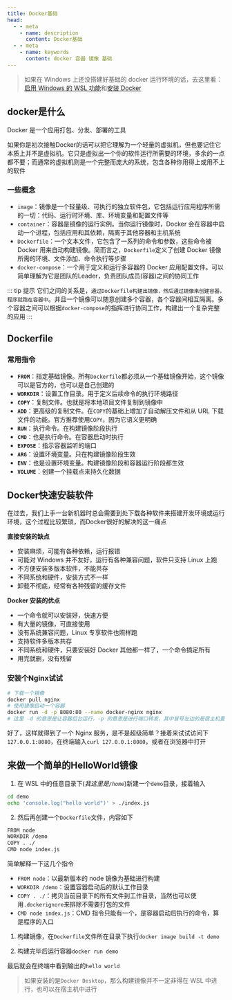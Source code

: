 ```yaml
---
title: Docker基础
head:
  - - meta
    - name: description
      content: Docker基础
  - - meta
    - name: keywords
      content: docker 容器 镜像 基础
---
```


> 如果在 Windows 上还没搭建好基础的 docker 运行环境的话，去这里看：[启用 Windows 的 WSL 功能](/misc/win10-dev-environment.html#enable-wsl)和[安装 Docker](/misc/win10-dev-environment.html#install-docker)

## docker是什么

Docker 是一个应用打包、分发、部署的工具

如果你是初次接触Docker的话可以把它理解为一个轻量的虚拟机，但也要记住它本质上并不是虚拟机。它只是虚拟出一个你的软件运行所需要的环境，多余的一点都不要；而通常的虚拟机则是一个完整而庞大的系统，包含各种你用得上或用不上的软件

### 一些概念

- `image`：镜像是一个轻量级、可执行的独立软件包，它包括运行应用程序所需的一切：代码、运行时环境、库、环境变量和配置文件等
- `container`：容器是镜像的运行实例。当你运行镜像时，Docker 会在容器中启动一个进程，包括应用和其依赖，隔离于其他容器和主机系统
- `Dockerfile`：一个文本文件，它包含了一系列的命令和参数，这些命令被 Docker 用来自动构建镜像。简而言之，`Dockerfile`定义了创建 Docker 镜像所需的环境、文件添加、命令执行等步骤
- `docker-compose`：一个用于定义和运行多容器的 Docker 应用配置文件。可以简单理解为它是团队的Leader，负责团队成员(容器)之间的协同工作

::: tip 提示
它们之间的关系是，`通过Dockerfile构建出镜像，然后通过镜像来创建容器，程序就跑在容器中`。并且一个镜像可以随意创建多个容器，各个容器间相互隔离。多个容器之间可以根据`docker-compose`的指挥进行协同工作，构建出一个复杂完整的应用
:::

## Dockerfile

### 常用指令

- **`FROM`**：指定基础镜像。所有`Dockerfile`都必须从一个基础镜像开始，这个镜像可以是官方的，也可以是自己创建的
- **`WORKDIR`**：设置工作目录。用于定义后续命令的执行环境路径
- **`COPY`**：复制文件。也就是将本地项目文件复制到镜像中
- **`ADD`**：更高级的复制文件。在`COPY`的基础上增加了自动解压文件和从 URL 下载文件的功能。官方推荐使用`COPY`，因为它语义更明确
- **`RUN`**：执行命令。在构建镜像阶段执行
- **`CMD`**：也是执行命令。在容器启动时执行
- **`EXPOSE`**：指示容器监听的端口
- **`ARG`**：设置环境变量。只在构建镜像阶段生效
- **`ENV`**：也是设置环境变量。构建镜像阶段和容器运行阶段都生效
- **`VOLUME`**：创建一个挂载点来持久化数据

## Docker快速安装软件

在过去，我们上手一台新机器时总会需要到处下载各种软件来搭建开发环境或运行环境，这个过程比较繁琐，而Docker很好的解决的这一痛点

**直接安装的缺点**

- 安装麻烦，可能有各种依赖，运行报错
- 可能对 Windows 并不友好，运行有各种兼容问题，软件只支持 Linux 上跑
- 不方便安装多版本软件，不能共存
- 不同系统和硬件，安装方式不一样
- 卸载不彻底，经常有各种残留的缓存文件

**Docker 安装的优点**

- 一个命令就可以安装好，快速方便
- 有大量的镜像，可直接使用
- 没有系统兼容问题，Linux 专享软件也照样跑
- 支持软件多版本共存
- 不同系统和硬件，只要安装好 Docker 其他都一样了，一个命令搞定所有
- 用完就删，没有残留

### 安装个Nginx试试

```sh
# 下载一个镜像
docker pull nginx
# 使用镜像启动一个容器
docker run -d -p 8080:80 --name docker-nginx nginx
# 这里 -d 的意思是让容器后台运行，-p 的意思是进行端口转发，其中冒号左边的是宿主机要访问的端口，右边的是容器内部的端口
```

好了，这样就得到了一个 Nginx 服务，是不是超级简单？接着来试试访问下 `127.0.0.1:8080`，在终端输入`curl 127.0.0.1:8080`，或者在浏览器中打开

## 来做一个简单的HelloWorld镜像

1. 在 WSL 中的任意目录下(_我这里是`/home`_)新建一个`demo`目录，接着输入

```sh
cd demo
echo 'console.log("hello world")' > ./index.js
```

2. 然后再创建一个`Dockerfile`文件，内容如下

```sh
FROM node
WORKDIR /demo
COPY . ./
CMD node index.js
```

简单解释一下这几个指令

- `FROM node`：以最新版本的 node 镜像为基础进行构建
- `WORKDIR /demo`：设置容器启动后的默认工作目录
- `COPY . ./`：拷贝当前目录下的所有文件到工作目录，当然也可以使用`.dockerignore`来排除不需要打包的文件
- `CMD node index.js`：CMD 指令只能有一个，是容器启动后执行的命令，算是程序的入口

1. 构建镜像，在`Dockerfile`文件所在目录下执行`docker image build -t demo .`
2. 构建完毕后运行容器`docker run demo`

最后就会在终端中看到输出的`hello world`

> 如果安装的是`Docker Desktop`，那么构建镜像并不一定非得在 WSL 中进行，也可以在宿主机中进行
